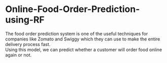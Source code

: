 # Online-Food-Order-Prediction-using-RF
The food order prediction system is one of the useful techniques for companies like Zomato and Swiggy which they can use to make the entire delivery process fast.\
Using this model, we can predict whether a customer will order food online again or not.

